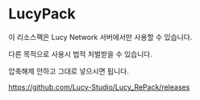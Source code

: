# LucyPack

이 리소스팩은 Lucy Network 서버에서만 사용할 수 있습니다.

다른 목적으로 사용시 법적 처벌받을 수 있습니다.

압축해제 안하고 그대로 넣으시면 됩니다.

https://github.com/Lucy-Studio/Lucy_RePack/releases
